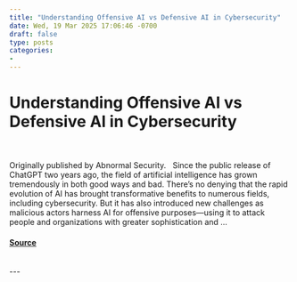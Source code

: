 ```yaml
---
title: "Understanding Offensive AI vs Defensive AI in Cybersecurity"
date: Wed, 19 Mar 2025 17:06:46 -0700
draft: false
type: posts
categories: 
- 
---
```

# Understanding Offensive AI vs Defensive AI in Cybersecurity

<br/>

<br/>
Originally published by Abnormal Security.   Since the public release of ChatGPT two years ago, the field of artificial intelligence has grown tremendously in both good ways and bad. There’s no denying that the rapid evolution of AI has brought transformative benefits to numerous fields, including cybersecurity. But it has also introduced new challenges as malicious actors harness AI for offensive purposes—using it to attack people and organizations with greater sophistication and ...

#### [Source](https://cloudsecurityalliance.org/articles/understanding-offensive-ai-vs-defensive-ai-in-cybersecurity)

<br/>
---
